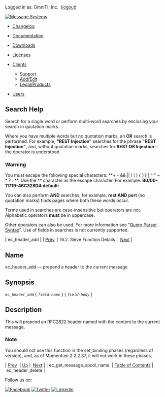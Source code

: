 Logged in as: OmniTI, Inc.  ([logout](https://support.messagesystems.com/logout.php))

[![Message Systems](https://support.messagesystems.com/images/ms-white205.png)](https://support.messagesystems.com/start.php) 

*   [Changelog](https://support.messagesystems.com/start.php?show=changelog)
*   [Documentation](https://support.messagesystems.com/docs/)
*   [Downloads](https://support.messagesystems.com/start.php)

*   [Licenses](https://support.messagesystems.com/license_summary.php)
*   <a href="">Clients</a>
    *   [Support](https://support.messagesystems.com/cs.php)
    *   [Add/Edit](https://support.messagesystems.com/edit_client.php)
    *   [Legal/Products](https://support.messagesystems.com/edit_products.php)
*   [Users](https://support.messagesystems.com/edit_customer.php)

## Search Help

Search for a single word or perform multi-word searches by enclosing your search in quotation marks.

Where you have multiple words but no quotation marks, an **OR** search is performed. For example, **"REST Injection"** searches for the phrase **"REST Injection"**, and, without quotation marks, searches for **REST OR Injection**--the operator is understood.

### Warning

You must escape the following special characters: **+ - && || ! ( ) { } [ ] ^ " ~ * ? : \**. Use the **\** character as the escape character. For example: **B0/00-11719-46C328D4\:default\:**

You can also perform **AND** searches, for example, **rest AND port** (no quotation marks) finds pages where both these words occur.

Terms used in searches are case-insensitive but operators are not. Alphabetic operators **must** be in uppercase.

Other operators can also be used. For more information see "[Query Parser Syntax](https://lucene.apache.org/core/old_versioned_docs/versions/3_0_0/queryparsersyntax.html)". Use of fields in searches is not currently supported.

| ec_header_add |
| [Prev](sieve.ref.ec_get_message_spool_name.php)  | 16.2. Sieve Function Details |  [Next](sieve.ref.ec_header_delete.php) |

<a name="sieve.ref.ec_header_add"></a>
## Name

ec_header_add — prepend a header to the current message

## Synopsis

`ec_header_add` { *`field-name`* } { *`field-body`* }

<a name="idp29817488"></a>
## Description

This will prepend an RFC2822 header named <field-name> with the content <field-body> to the current message.

### Note

You should not use this function in the set_binding phases (regardless of version), and, as of Momentum 2.2.2.37, it will not work in these phases.

| [Prev](sieve.ref.ec_get_message_spool_name.php)  | [Up](sieve.ref.files.php) |  [Next](sieve.ref.ec_header_delete.php) |
| ec_get_message_spool_name  | [Table of Contents](index.php) |  ec_header_delete |

Follow us on:

[![Facebook](https://support.messagesystems.com/images/icon-facebook.png)](http://www.facebook.com/messagesystems) [![Twitter](https://support.messagesystems.com/images/icon-twitter.png)](http://twitter.com/#!/MessageSystems) [![LinkedIn](https://support.messagesystems.com/images/icon-linkedin.png)](http://www.linkedin.com/company/message-systems)